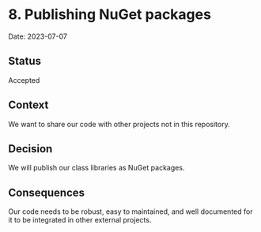 # 8. Publishing NuGet packages

Date: 2023-07-07

## Status

Accepted

## Context

We want to share our code with other projects not in this repository.

## Decision

We will publish our class libraries as NuGet packages.

## Consequences

Our code needs to be robust, easy to maintained, and well documented for it to be integrated in
other external projects.
